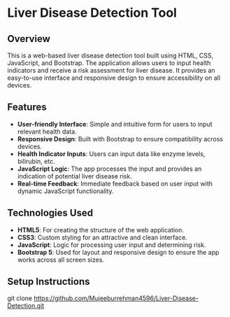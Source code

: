 # Liver Disease Detection Tool

## Overview
This is a web-based liver disease detection tool built using HTML, CSS, JavaScript, and Bootstrap. The application allows users to input health indicators and receive a risk assessment for liver disease. It provides an easy-to-use interface and responsive design to ensure accessibility on all devices.

## Features
- **User-friendly Interface**: Simple and intuitive form for users to input relevant health data.
- **Responsive Design**: Built with Bootstrap to ensure compatibility across devices.
- **Health Indicator Inputs**: Users can input data like enzyme levels, bilirubin, etc.
- **JavaScript Logic**: The app processes the input and provides an indication of potential liver disease risk.
- **Real-time Feedback**: Immediate feedback based on user input with dynamic JavaScript functionality.

## Technologies Used
- **HTML5**: For creating the structure of the web application.
- **CSS3**: Custom styling for an attractive and clean interface.
- **JavaScript**: Logic for processing user input and determining risk.
- **Bootstrap 5**: Used for layout and responsive design to ensure the app works across all screen sizes.

## Setup Instructions

   git clone https://github.com/Mujeeburrehman4596/Liver-Disease-Detection.git
